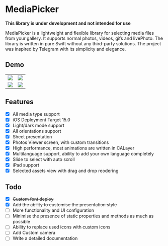 # MediaPicker

**This library is under development and not intended for use**

MediaPicker is a lightweight and flexible library for selecting media files from your gallery. It supports normal photos, videos, gifs and livePhoto. The library is written in pure Swift without any third-party solutions. The project was inspired by Telegram with its simplicity and elegance.

## Demo

|  |  |
:-------------------------:|:-------------------------:
![](Docs/assets/common_state.gif) | ![](Docs/assets/selected_view.gif)
![](Docs/assets/limited_access_state.gif) | ![](Docs/assets/different_orientations.gif)

## Features

- [x] All media type support
- [x] iOS Deployment Target 15.0
- [x] Light/dark mode support
- [x] All orientations support
- [x] Sheet presentation
- [x] Photos Viewer screen, with custom transitions
- [x] High performance, most animations are written in CALayer
- [x] Multilanguage support, ability to add your own language completely
- [x] Slide to select with auto scroll
- [x] iPad support
- [x] Selected assets view with drag and drop reodering

## Todo

- [x] ~~Custom font deploy~~
- [x] ~~Add the ability to customise the presentation style~~
- [ ] More functionality and UI configuration
- [ ] Minimise the presence of static properties and methods as much as possible
- [ ] Ability to replace used icons with custom icons
- [ ] Add Custom camera
- [ ] Write a detailed documentation
